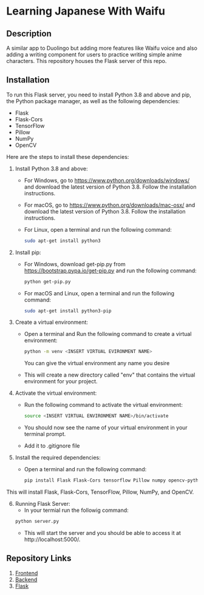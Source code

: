 # Learning Japanese With Waifu

## Description

A similar app to Duolingo but adding more features like Waifu voice and also adding a writing component for users to practice writing simple anime characters. This repository houses the Flask server of this repo.

## Installation

To run this Flask server, you need to install Python 3.8 and above and pip, the Python package manager, as well as the following dependencies:

- Flask
- Flask-Cors
- TensorFlow
- Pillow
- NumPy
- OpenCV

Here are the steps to install these dependencies:

1. Install Python 3.8 and above: 
   - For Windows, go to https://www.python.org/downloads/windows/ and download the latest version of Python 3.8. Follow the installation instructions.
   - For macOS, go to https://www.python.org/downloads/mac-osx/ and download the latest version of Python 3.8. Follow the installation instructions.
   - For Linux, open a terminal and run the following command:
   
     ```sh
     sudo apt-get install python3
     ```
   
2. Install pip:
   - For Windows, download get-pip.py from https://bootstrap.pypa.io/get-pip.py and run the following command:
   
     ```sh
     python get-pip.py
     ```
     
   - For macOS and Linux, open a terminal and run the following command:
   
     ```sh
     sudo apt-get install python3-pip
     ```
3. Create a virtual environment:
   - Open a terminal and Run the following command to create a virtual environment:
     ```sh
     python -m venv <INSERT VIRTUAL EVIRONMENT NAME>
     ```
     You can give the virtual environment any name you desire
     
   - This will create a new directory called "env" that contains the virtual environment for your project.
   
4. Activate the virtual environment:
   - Run the following command to activate the virtual environment:
   
     ```sh
     source <INSERT VIRTUAL ENVIRONMENT NAME>/bin/activate
     ```
     
   - You should now see the name of your virtual environment in your terminal prompt.
   - Add it to .gitignore file
   
5. Install the required dependencies:
   - Open a terminal and run the following command:
   
     ```sh
     pip install Flask Flask-Cors tensorflow Pillow numpy opencv-python-headless
     ```

This will install Flask, Flask-Cors, TensorFlow, Pillow, NumPy, and OpenCV. 

6. Running Flask Server:
   - In your termial run the followig command:
   ```sh
   python server.py
   ```
   - This will start the server and you should be able to access it at http://localhost:5000/.

## Repository Links
1. <a href="https://github.com/LoyChaiEe/capstone_project_frontend">Frontend</a>
2. <a href="https://github.com/LoyChaiEe/capstone_project_backend">Backend</a>
3. <a href="https://github.com/LoyChaiEe/capstone_flask">Flask</a>
